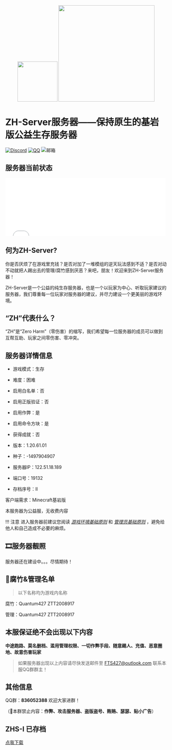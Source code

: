 <div align="center">
    <img width="125" src="\assets\ZHS\photos\ZH-Server.png">
    <img width="300" src="\assets\ZHS\photos\title.png">
</div>

# ZH-Server服务器——保持原生的基岩版公益生存服务器

[![Discord](https://img.shields.io/badge/Discord-4B0082?style=for-the-badge&logo=discord&logoColor=white)](https://discord.gg/S6SDhrad)
[![QQ](https://img.shields.io/badge/QQ-836052388-4169E1?style=for-the-badge&logoColor=white)](http://qm.qq.com/cgi-bin/qm/qr?_wv=1027&k=89oGlqOoovJVsXx_9cSg3ri8GNXr_rCs&authKey=SxgvNWIiXBx89Lb%2FvXyi2wQtFpzJetKtY44mAe3RfB2PHcdIzYeoP7C3HBjaI3gM&noverify=0&group_code=836052388)
![邮箱](https://img.shields.io/badge/EMAIL-fts427%40outlook.com-4169E1?style=for-the-badge&logoColor=white)

## 服务器当前状态

<iframe frameborder="no" border="0" marginwidth="0" marginheight="0" width="500px" height="180px" scrolling=no src="//motdbe.blackbe.work/iframe.html?ip=122.51.18.189&port=19132&dark=true"></iframe>

## 何为ZH-Server?

你是否厌烦了在游戏里充钱？是否对加了一堆模组的逆天玩法感到不适？是否对动不动就把人踢出去的管理/腐竹感到厌恶？来吧，朋友！欢迎来到ZH-Server服务器！

ZH-Server是一个公益的纯生存服务器，也是一个以玩家为中心、听取玩家建议的服务器，我们尊重每一位玩家对服务器的建议，并尽力建设一个更美丽的游戏环境。

## “ZH”代表什么？

“ZH”是“Zero Harm”（零伤害）的缩写，我们希望每一位服务器的成员可以做到互帮互助、玩家之间零伤害、零冲突。

## 服务器详情信息

- 游戏模式：生存
- 难度：困难
- 启用白名单：否
- 启用正版验证：否
- 启用作弊：是
- 启用命令方块：是
- 获得成就：否
- 版本：1.20.61.01
- 种子：-1497904907
- 服务器IP：122.51.18.189
- 端口号：19132

- 存档序号：II

客户端需求：Minecraft基岩版

本服务器为公益服，无收费内容

!!! 注意
    进入服务器前建议您阅读 [*游戏环境基础原则*](\docs\Minecraft\gaming_env.md) 和 [*管理员基础原则*](\docs\Minecraft\op_rules) ，避免给他人和自己造成不必要的麻烦。

## 🎞服务器靓照

服务器还在建设中。。。尽情期待！

## 🧐腐竹&管理名单

> 以下名称均为游戏内名称

腐竹：Quantum427 ZTT2008917

管理：Quantum427 ZTT2008917

## 本服保证绝不会出现以下内容

**中途跑路、莫名删档、滥用管理权限、一切作弊手段、随意踢人、充值、恶意圈地、故意伤害玩家**

> 如果服务器出现以上内容请尽快发送邮件至 <FTS427@outlook.com> 联系本服QQ群群主！

## 其他信息

QQ群：**836052388** 欢迎大家进群！

（🚫本群禁止内容：**作弊、攻击服务器、盗版盗号、贿赂、瑟瑟、贴小广告**）

## ZHS-I 已存档

[点我下载](https://pan.huang1111.cn/s/3wkdCm)

